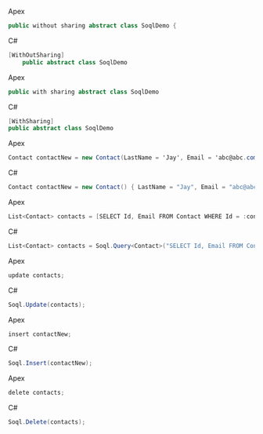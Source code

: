 Apex

```csharp
public without sharing abstract class SoqlDemo {
```

C#

```csharp
[WithOutSharing]
    public abstract class SoqlDemo
```


Apex

```csharp
public with sharing abstract class SoqlDemo
```
C#

```csharp
[WithSharing]
public abstract class SoqlDemo
```

Apex

```csharp
Contact contactNew = new Contact(LastName = 'Jay', Email = 'abc@abc.com');
```
C#

```csharp
Contact contactNew = new Contact() { LastName = "Jay", Email = "abc@abc.com" };
```

Apex

```csharp
List<Contact> contacts = [SELECT Id, Email FROM Contact WHERE Id = :contactNew.Id];
```
C#

```csharp
List<Contact> contacts = Soql.Query<Contact>("SELECT Id, Email FROM Contact WHERE Id = :contactNew.Id", contactNew.Id);
```
Apex

```csharp
update contacts;
```
C#

```csharp
Soql.Update(contacts);
```
Apex

```csharp	          
insert contactNew;
```
C#

```csharp
Soql.Insert(contactNew);
```
Apex
```csharp
delete contacts;
```
C#
```csharp
Soql.Delete(contacts);
```



		           